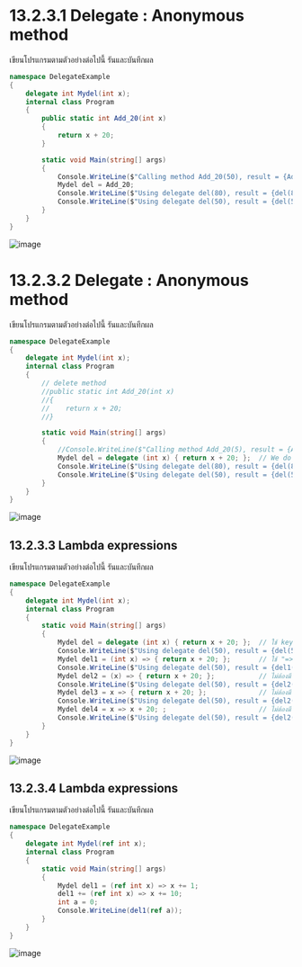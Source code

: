 # 13.2.3.1 Delegate : Anonymous method
 

เขียนโปรแกรมตามตัวอย่างต่อไปนี้ รันและบันทึกผล

```cs
namespace DelegateExample
{
    delegate int Mydel(int x);
    internal class Program
    {
        public static int Add_20(int x)
        { 
            return x + 20;
        }

        static void Main(string[] args)
        {
            Console.WriteLine($"Calling method Add_20(50), result = {Add_20(50)}");
            Mydel del = Add_20;
            Console.WriteLine($"Using delegate del(80), result = {del(80)}");
            Console.WriteLine($"Using delegate del(50), result = {del(50)}");
        }
    }
}
```
![image](https://user-images.githubusercontent.com/115066356/236418124-5b5340d0-38a8-4bef-b91f-b23a696f03f9.png)


# 13.2.3.2 Delegate : Anonymous method


เขียนโปรแกรมตามตัวอย่างต่อไปนี้ รันและบันทึกผล

```cs
namespace DelegateExample
{
    delegate int Mydel(int x);
    internal class Program
    {
        // delete method
        //public static int Add_20(int x)
        //{ 
        //    return x + 20;
        //}

        static void Main(string[] args)
        {
            //Console.WriteLine($"Calling method Add_20(5), result = {Add_20(5)}"); // cannot call Add_20(int x)
            Mydel del = delegate (int x) { return x + 20; };  // We do not need method name "Add_20(int x)"
            Console.WriteLine($"Using delegate del(80), result = {del(80)}");
            Console.WriteLine($"Using delegate del(50), result = {del(50)}");
        }
    }
} 
```
![image](https://user-images.githubusercontent.com/115066356/236418267-f6bd41b3-c040-49d6-9b1f-b2dd158cb8c7.png)


## 13.2.3.3 Lambda expressions


เขียนโปรแกรมตามตัวอย่างต่อไปนี้ รันและบันทึกผล

```cs
namespace DelegateExample
{
    delegate int Mydel(int x);
    internal class Program
    {
        static void Main(string[] args)
        {
            Mydel del = delegate (int x) { return x + 20; };  // ใช้ keyword "delegate" แทนชื่อ method 
            Console.WriteLine($"Using delegate del(50), result = {del(50)}");
            Mydel del1 = (int x) => { return x + 20; };       // ใช้ "=>" แทน "delegate" keyword โดยแทรกระหว่าง () และ {}  
            Console.WriteLine($"Using delegate del(50), result = {del1(50)}");
            Mydel del2 = (x) => { return x + 20; };           // ไม่ต้องมี return type ใน () เนื่องจากมีแล้วในการประกาศ delegate
            Console.WriteLine($"Using delegate del(50), result = {del2(50)}");
            Mydel del3 = x => { return x + 20; };             // ไม่ต้องมี () 
            Console.WriteLine($"Using delegate del(50), result = {del2(50)}");
            Mydel del4 = x => x + 20; ;                       // ไม่ต้องมี {} และ keyword "return" 
            Console.WriteLine($"Using delegate del(50), result = {del2(50)}");
        }
    }
}
```
![image](https://user-images.githubusercontent.com/115066356/236418417-e5ba3e19-ad85-4d73-a3ee-703d350ee2d5.png)


## 13.2.3.4 Lambda expressions


เขียนโปรแกรมตามตัวอย่างต่อไปนี้ รันและบันทึกผล

```cs
namespace DelegateExample
{
    delegate int Mydel(ref int x);
    internal class Program
    {
        static void Main(string[] args)
        {
            Mydel del1 = (ref int x) => x += 1;
            del1 += (ref int x) => x += 10;
            int a = 0;
            Console.WriteLine(del1(ref a));
        }
    }
}
```
![image](https://user-images.githubusercontent.com/115066356/236418538-94d578b0-474d-4131-a5be-e4b26cae04b5.png)


